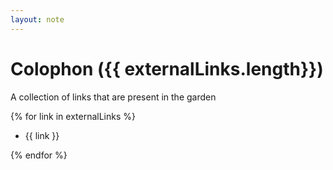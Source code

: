 ```yaml
---
layout: note
---
```


# Colophon ({{ externalLinks.length}})

A collection of links that are present in the garden

{% for link in externalLinks %}

- {{ link }}

{% endfor %}

